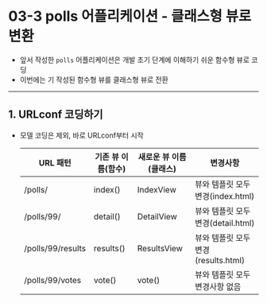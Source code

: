 # 03-3 polls 어플리케이션 - 클래스형 뷰로 변환

- 앞서 작성한 `polls` 어플리케이션은 개발 초기 단계에 이해하기 쉬운 함수형 뷰로 코딩
- 이번에는 기 작성된 함수형 뷰를 클래스형 뷰로 전환

___

## 1. URLconf 코딩하기

- 모델 코딩은 제외, 바로 URLconf부터 시작

  | URL 패턴          | 기존 뷰 이름(함수) | 새로운 뷰 이름(클래스) | 변경사항                            |
  | ----------------- | ------------------ | ---------------------- | ----------------------------------- |
  | /polls/           | index()            | IndexView              | 뷰와 템플릿 모두 변경(index.html)   |
  | /polls/99/        | detail()           | DetailView             | 뷰와 템플릿 모두 변경(detail.html)  |
  | /polls/99/results | results()          | ResultsView            | 뷰와 템플릿 모두 변경(results.html) |
  | /polls/99/votes   | vote()             | vote()                 | 뷰와 템플릿 모두 변경사항 없음      |

  